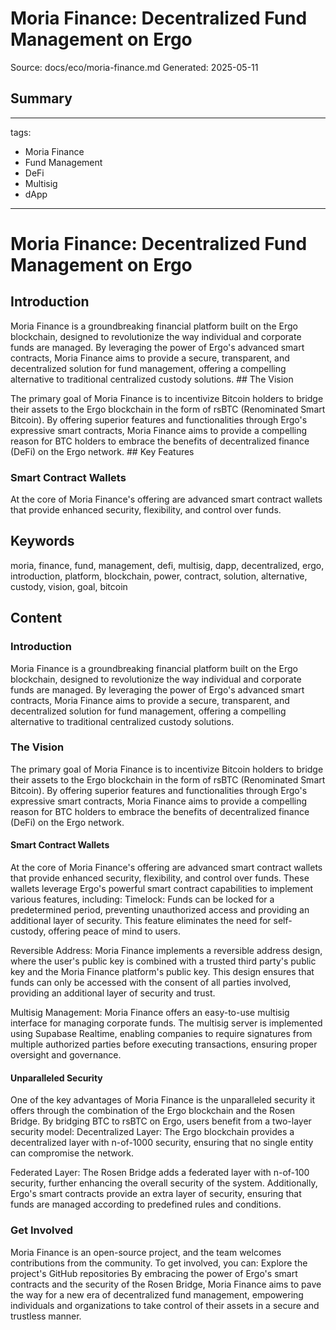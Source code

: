 # Moria Finance: Decentralized Fund Management on Ergo
Source: docs/eco/moria-finance.md
Generated: 2025-05-11

## Summary
---
tags:
  - Moria Finance
  - Fund Management
  - DeFi
  - Multisig
  - dApp
---

# Moria Finance: Decentralized Fund Management on Ergo

## Introduction

Moria Finance is a groundbreaking financial platform built on the Ergo blockchain, designed to revolutionize the way individual and corporate funds are managed. By leveraging the power of Ergo's advanced smart contracts, Moria Finance aims to provide a secure, transparent, and decentralized solution for fund management, offering a compelling alternative to traditional centralized custody solutions. ## The Vision

The primary goal of Moria Finance is to incentivize Bitcoin holders to bridge their assets to the Ergo blockchain in the form of rsBTC (Renominated Smart Bitcoin). By offering superior features and functionalities through Ergo's expressive smart contracts, Moria Finance aims to provide a compelling reason for BTC holders to embrace the benefits of decentralized finance (DeFi) on the Ergo network. ## Key Features

### Smart Contract Wallets

At the core of Moria Finance's offering are advanced smart contract wallets that provide enhanced security, flexibility, and control over funds.

## Keywords
moria, finance, fund, management, defi, multisig, dapp, decentralized, ergo, introduction, platform, blockchain, power, contract, solution, alternative, custody, vision, goal, bitcoin

## Content
### Introduction
Moria Finance is a groundbreaking financial platform built on the Ergo blockchain, designed to revolutionize the way individual and corporate funds are managed. By leveraging the power of Ergo's advanced smart contracts, Moria Finance aims to provide a secure, transparent, and decentralized solution for fund management, offering a compelling alternative to traditional centralized custody solutions.

### The Vision
The primary goal of Moria Finance is to incentivize Bitcoin holders to bridge their assets to the Ergo blockchain in the form of rsBTC (Renominated Smart Bitcoin). By offering superior features and functionalities through Ergo's expressive smart contracts, Moria Finance aims to provide a compelling reason for BTC holders to embrace the benefits of decentralized finance (DeFi) on the Ergo network.

#### Smart Contract Wallets
At the core of Moria Finance's offering are advanced smart contract wallets that provide enhanced security, flexibility, and control over funds. These wallets leverage Ergo's powerful smart contract capabilities to implement various features, including:
Timelock: Funds can be locked for a predetermined period, preventing unauthorized access and providing an additional layer of security. This feature eliminates the need for self-custody, offering peace of mind to users.


Reversible Address: Moria Finance implements a reversible address design, where the user's public key is combined with a trusted third party's public key and the Moria Finance platform's public key. This design ensures that funds can only be accessed with the consent of all parties involved, providing an additional layer of security and trust.


Multisig Management: Moria Finance offers an easy-to-use multisig interface for managing corporate funds. The multisig server is implemented using Supabase Realtime, enabling companies to require signatures from multiple authorized parties before executing transactions, ensuring proper oversight and governance.

#### Unparalleled Security
One of the key advantages of Moria Finance is the unparalleled security it offers through the combination of the Ergo blockchain and the Rosen Bridge. By bridging BTC to rsBTC on Ergo, users benefit from a two-layer security model:
Decentralized Layer: The Ergo blockchain provides a decentralized layer with n-of-1000 security, ensuring that no single entity can compromise the network.


Federated Layer: The Rosen Bridge adds a federated layer with n-of-100 security, further enhancing the overall security of the system.
Additionally, Ergo's smart contracts provide an extra layer of security, ensuring that funds are managed according to predefined rules and conditions.

### Get Involved
Moria Finance is an open-source project, and the team welcomes contributions from the community. To get involved, you can:
Explore the project's GitHub repositories
By embracing the power of Ergo's smart contracts and the security of the Rosen Bridge, Moria Finance aims to pave the way for a new era of decentralized fund management, empowering individuals and organizations to take control of their assets in a secure and trustless manner.
